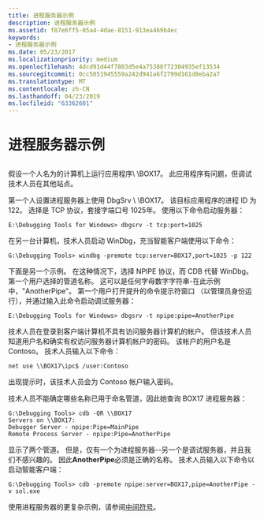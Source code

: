 ```yaml
---
title: 进程服务器示例
description: 进程服务器示例
ms.assetid: f87e6ff5-05a4-4dae-8151-913ea469b4ec
keywords:
- 进程服务器示例
ms.date: 05/23/2017
ms.localizationpriority: medium
ms.openlocfilehash: 4dcd91d44f7883d5e4a75388f72304935ef13534
ms.sourcegitcommit: 0cc5051945559a242d941a6f2799d161d8eba2a7
ms.translationtype: MT
ms.contentlocale: zh-CN
ms.lasthandoff: 04/23/2019
ms.locfileid: "63362601"
---
```

# <a name="process-server-examples"></a>进程服务器示例


## <span id="ddk_process_server_examples_dbg"></span><span id="DDK_PROCESS_SERVER_EXAMPLES_DBG"></span>


假设一个人名为的计算机上运行应用程序\\ \\BOX17。 此应用程序有问题，但调试技术人员在其他站点。

第一个人设置进程服务器上使用 DbgSrv \\ \\BOX17。 该目标应用程序的进程 ID 为 122。 选择是 TCP 协议，套接字端口号 1025年。 使用以下命令启动服务器：

```console
E:\Debugging Tools for Windows> dbgsrv -t tcp:port=1025 
```

在另一台计算机，技术人员启动 WinDbg，充当智能客户端使用以下命令：

```console
G:\Debugging Tools> windbg -premote tcp:server=BOX17,port=1025 -p 122 
```

下面是另一个示例。 在这种情况下，选择 NPIPE 协议，而 CDB 代替 WinDbg。 第一个用户选择的管道名称。 这可以是任何字母数字字符串-在此示例中，"AnotherPipe"。 第一个用户打开提升的命令提示符窗口 （以管理员身份运行），并通过输入此命令启动调试服务器：

```console
E:\Debugging Tools for Windows> dbgsrv -t npipe:pipe=AnotherPipe
```

技术人员在登录到客户端计算机不具有访问服务器计算机的帐户。 但该技术人员知道用户名和确实有权访问服务器计算机帐户的密码。 该帐户的用户名是 Contoso。 技术人员输入以下命令：

```console
net use \\BOX17\ipc$ /user:Contoso
```

出现提示时，该技术人员会为 Contoso 帐户输入密码。

技术人员不能确定哪些名称已用于命名管道，因此她查询 BOX17 进程服务器：

```console
G:\Debugging Tools> cdb -QR \\BOX17 
Servers on \\BOX17:
Debugger Server - npipe:Pipe=MainPipe
Remote Process Server - npipe:Pipe=AnotherPipe
```

显示了两个管道。 但是，仅有一个为进程服务器--另一个是调试服务器，并且我们不感兴趣的。 因此**AnotherPipe**必须是正确的名称。 技术人员输入以下命令以启动智能客户端：

```console
G:\Debugging Tools> cdb -premote npipe:server=BOX17,pipe=AnotherPipe -v sol.exe 
```

使用进程服务器的更复杂示例，请参阅[中间符号](symbols-in-the-middle.md)。

 

 





